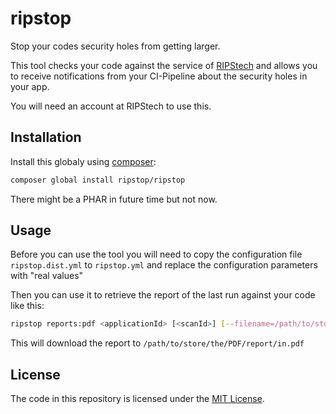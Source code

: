 # ripstop

Stop your codes security holes from getting larger.

This tool checks your code against the service of [RIPStech](https://ripstech.com) and
allows you to receive notifications from your CI-Pipeline about the security holes in
your app.

You will need an account at RIPStech to use this.

## Installation

Install this globaly using [composer](https://getcomposer.org):

```bash
composer global install ripstop/ripstop
```

There might be a PHAR in future time but not now.

## Usage

Before you can use the tool you will need to copy the configuration file
`ripstop.dist.yml` to `ripstop.yml` and replace the configuration parameters
with "real values"

Then you can use it to retrieve the report of the last run against your code
like this:

```bash
ripstop reports:pdf <applicationId> [<scanId>] [--filename=/path/to/store/the/PDF/report/in.pdf]
```

This will download the report to `/path/to/store/the/PDF/report/in.pdf`

## License

The code in this repository is licensed under the [MIT License](LICENSE.md).
